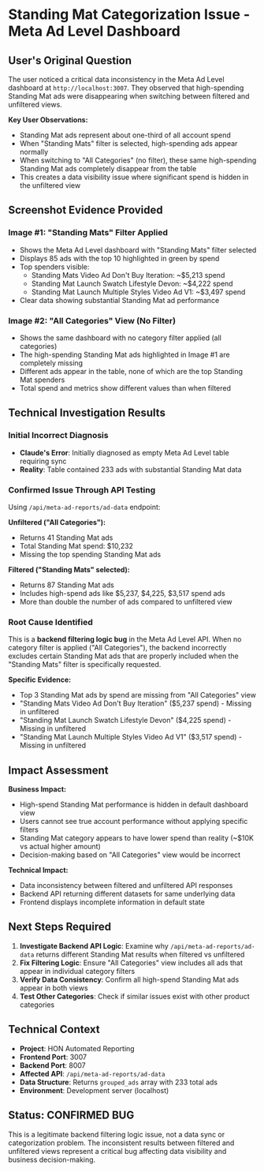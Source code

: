 # Standing Mat Categorization Issue - Meta Ad Level Dashboard

## User's Original Question

The user noticed a critical data inconsistency in the Meta Ad Level dashboard at `http://localhost:3007`. They observed that high-spending Standing Mat ads were disappearing when switching between filtered and unfiltered views.

**Key User Observations:**
- Standing Mat ads represent about one-third of all account spend
- When "Standing Mats" filter is selected, high-spending ads appear normally
- When switching to "All Categories" (no filter), these same high-spending Standing Mat ads completely disappear from the table
- This creates a data visibility issue where significant spend is hidden in the unfiltered view

## Screenshot Evidence Provided

### Image #1: "Standing Mats" Filter Applied
- Shows the Meta Ad Level dashboard with "Standing Mats" filter selected
- Displays 85 ads with the top 10 highlighted in green by spend
- Top spenders visible:
  - Standing Mats Video Ad Don't Buy Iteration: ~$5,213 spend
  - Standing Mat Launch Swatch Lifestyle Devon: ~$4,222 spend  
  - Standing Mat Launch Multiple Styles Video Ad V1: ~$3,497 spend
- Clear data showing substantial Standing Mat ad performance

### Image #2: "All Categories" View (No Filter)
- Shows the same dashboard with no category filter applied (all categories)
- The high-spending Standing Mat ads highlighted in Image #1 are completely missing
- Different ads appear in the table, none of which are the top Standing Mat spenders
- Total spend and metrics show different values than when filtered

## Technical Investigation Results

### Initial Incorrect Diagnosis
- **Claude's Error**: Initially diagnosed as empty Meta Ad Level table requiring sync
- **Reality**: Table contained 233 ads with substantial Standing Mat data

### Confirmed Issue Through API Testing
Using `/api/meta-ad-reports/ad-data` endpoint:

**Unfiltered ("All Categories"):**
- Returns 41 Standing Mat ads
- Total Standing Mat spend: $10,232
- Missing the top spending Standing Mat ads

**Filtered ("Standing Mats" selected):**
- Returns 87 Standing Mat ads  
- Includes high-spend ads like $5,237, $4,225, $3,517 spend ads
- More than double the number of ads compared to unfiltered view

### Root Cause Identified
This is a **backend filtering logic bug** in the Meta Ad Level API. When no category filter is applied ("All Categories"), the backend incorrectly excludes certain Standing Mat ads that are properly included when the "Standing Mats" filter is specifically requested.

**Specific Evidence:**
- Top 3 Standing Mat ads by spend are missing from "All Categories" view
- "Standing Mats Video Ad Don't Buy Iteration" ($5,237 spend) - Missing in unfiltered
- "Standing Mat Launch Swatch Lifestyle Devon" ($4,225 spend) - Missing in unfiltered  
- "Standing Mat Launch Multiple Styles Video Ad V1" ($3,517 spend) - Missing in unfiltered

## Impact Assessment

**Business Impact:**
- High-spend Standing Mat performance is hidden in default dashboard view
- Users cannot see true account performance without applying specific filters
- Standing Mat category appears to have lower spend than reality (~$10K vs actual higher amount)
- Decision-making based on "All Categories" view would be incorrect

**Technical Impact:**
- Data inconsistency between filtered and unfiltered API responses
- Backend API returning different datasets for same underlying data
- Frontend displays incomplete information in default state

## Next Steps Required

1. **Investigate Backend API Logic**: Examine why `/api/meta-ad-reports/ad-data` returns different Standing Mat results when filtered vs unfiltered
2. **Fix Filtering Logic**: Ensure "All Categories" view includes all ads that appear in individual category filters
3. **Verify Data Consistency**: Confirm all high-spend Standing Mat ads appear in both views
4. **Test Other Categories**: Check if similar issues exist with other product categories

## Technical Context

- **Project**: HON Automated Reporting  
- **Frontend Port**: 3007
- **Backend Port**: 8007
- **Affected API**: `/api/meta-ad-reports/ad-data`
- **Data Structure**: Returns `grouped_ads` array with 233 total ads
- **Environment**: Development server (localhost)

## Status: CONFIRMED BUG
This is a legitimate backend filtering logic issue, not a data sync or categorization problem. The inconsistent results between filtered and unfiltered views represent a critical bug affecting data visibility and business decision-making.